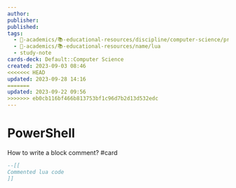 ```yaml
---
author: 
publisher: 
published: 
tags:
  - 🔴-academics/📚-educational-resources/discipline/computer-science/programming-language/lua
  - 🔴-academics/📚-educational-resources/name/lua
  - study-note
cards-deck: Default::Computer Science
created: 2023-09-03 08:46
<<<<<<< HEAD
updated: 2023-09-28 14:16
=======
updated: 2023-09-22 09:56
>>>>>>> eb0cb116bf466b813753bf1c96d7b2d13d532edc
---
```


# PowerShell
How to write a block comment? #card 
```lua
--[[
Commented lua code
]]
```
